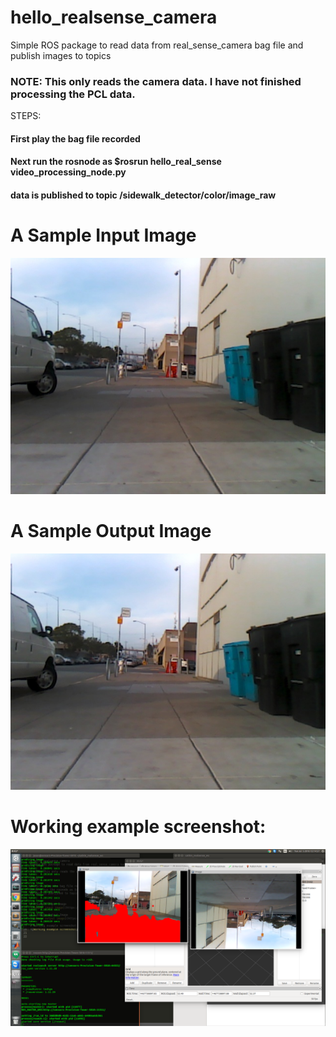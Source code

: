 # hello_realsense_camera


Simple ROS package to read data from real_sense_camera bag file and publish images to topics

### NOTE: This only reads the camera data. I have not finished processing the PCL data.

STEPS:

#### First play the bag file recorded
#### Next run the rosnode as $rosrun hello_real_sense video_processing_node.py
#### data is published to topic /sidewalk_detector/color/image_raw


# A Sample Input Image
![Sample input image](https://raw.githubusercontent.com/aceveggie/hello_realsense_camera/master/hello_real_sense/img29_input.jpg)

# A Sample Output Image
![Sample output image](https://raw.githubusercontent.com/aceveggie/hello_realsense_camera/master/hello_real_sense/img29_input.jpg)

# Working example screenshot:
![Working example screenshot](https://raw.githubusercontent.com/aceveggie/hello_realsense_camera/master/hello_real_sense/working_screenshot.png)

